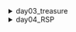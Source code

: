<details>
<summary>day03_treasure</summary>
<div markdown="1">

<img src='./data/03_treasure.png' width='500'>

</div>
</details>

<details>
<summary>day04_RSP</summary>
<div markdown="1">

<img src='./data/day04_RSP.png' width='500'>

</div>
</details>